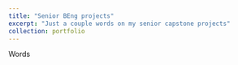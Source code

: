 ```yaml
---
title: "Senior BEng projects"
excerpt: "Just a couple words on my senior capstone projects"
collection: portfolio
---
```


Words 
